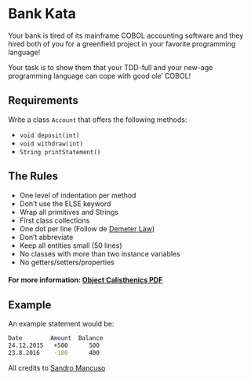 # Bank Kata

Your bank is tired of its mainframe COBOL accounting software and they hired both of you for a greenfield project in your favorite programming language!

Your task is to show them that your TDD-full and your new-age programming language can cope with good ole’ COBOL!

## Requirements

Write a class `Account` that offers the following methods:

* `void deposit(int)`
* `void withdraw(int)`
* `String printStatement()`

## The Rules

* One level of indentation per method
* Don’t use the ELSE keyword
* Wrap all primitives and Strings
* First class collections
* One dot per line (Follow de [Demeter Law)](https://en.wikipedia.org/wiki/Law_of_Demeter)
* Don’t abbreviate
* Keep all entities small (50 lines)
* No classes with more than two instance variables
* No getters/setters/properties

#### For more information:  [Object Calisthenics PDF](http://www.cs.helsinki.fi/u/luontola/tdd-2009/ext/ObjectCalisthenics.pdf)

## Example

An example statement would be:

```bash
Date        Amount  Balance
24.12.2015   +500      500
23.8.2016    -100      400
```

All credits to [Sandro Mancuso](https://github.com/sandromancuso/Bank-kata)